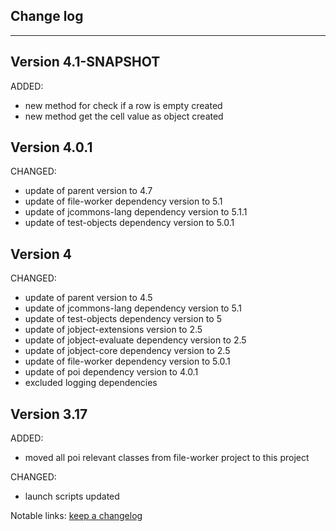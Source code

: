 ## Change log
----------------------

Version 4.1-SNAPSHOT
-------------

ADDED:
 
- new method for check if a row is empty created
- new method get the cell value as object created

Version 4.0.1
-------------

CHANGED:

- update of parent version to 4.7
- update of file-worker dependency version to 5.1
- update of jcommons-lang dependency version to 5.1.1
- update of test-objects dependency version to 5.0.1

Version 4
-------------

CHANGED:

- update of parent version to 4.5
- update of jcommons-lang dependency version to 5.1
- update of test-objects dependency version to 5
- update of jobject-extensions version to 2.5
- update of jobject-evaluate dependency version to 2.5
- update of jobject-core dependency version to 2.5
- update of file-worker dependency version to 5.0.1
- update of poi dependency version to 4.0.1
- excluded logging dependencies

Version 3.17
-------------

ADDED:
 
- moved all poi relevant classes from file-worker project to this project

CHANGED:

- launch scripts updated

Notable links:
[keep a changelog](http://keepachangelog.com/en/1.0.0/)
